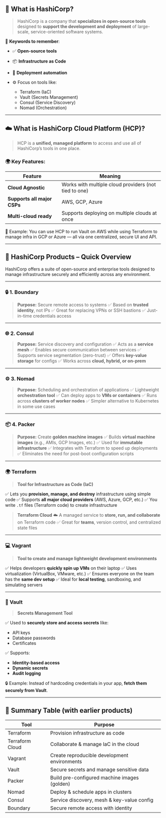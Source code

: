 
## 🏢 **What is HashiCorp?**

> HashiCorp is a company that **specializes in open-source tools** designed to **support the development and deployment** of large-scale, service-oriented software systems.

🔧 **Keywords to remember**:

* ✅ **Open-source tools**
* 📦 **Infrastructure as Code**
* 🚀 **Deployment automation**
* ⚙️ Focus on tools like:

  * Terraform (IaC)
  * Vault (Secrets Management)
  * Consul (Service Discovery)
  * Nomad (Orchestration)

---

## ☁️ **What is HashiCorp Cloud Platform (HCP)?**

> HCP is a **unified, managed platform** to access and use all of HashiCorp’s tools in one place.

### 🌍 Key Features:

| Feature                     | Meaning                                                          |
| --------------------------- | ---------------------------------------------------------------- |
| **Cloud Agnostic**          | Works with multiple cloud providers (not tied to one)            |
| **Supports all major CSPs** | AWS, GCP, Azure                                                  |
| **Multi-cloud ready**       | Supports deploying on multiple clouds at once                    |

📌 Example:
You can use HCP to run Vault on AWS while using Terraform to manage infra in GCP or Azure — all via one centralized, secure UI and API.

---


## 🧰 **HashiCorp Products – Quick Overview**

HashiCorp offers a suite of open-source and enterprise tools designed to manage infrastructure securely and efficiently across any environment.

---

### 🔒 **1. Boundary**

> **Purpose:** Secure remote access to systems
> ✅ Based on **trusted identity**, not IPs
> ✅ Great for replacing VPNs or SSH bastions
> ✅ Just-in-time credentials access

---

### 🌐 **2. Consul**

> **Purpose:** Service discovery and configuration
> ✅ Acts as a **service mesh**
> ✅ Enables secure communication between services
> ✅ Supports service segmentation (zero-trust)
> ✅ Offers **key-value storage** for configs
> ✅ Works across **cloud, hybrid, or on-prem**

---

### ⚙️ **3. Nomad**

> **Purpose:** Scheduling and orchestration of applications
> ✅ Lightweight **orchestration tool**
> ✅ Can deploy apps to **VMs or containers**
> ✅ Runs across **clusters of worker nodes**
> ✅ Simpler alternative to Kubernetes in some use cases

---

### 📦 **4. Packer**

> **Purpose:** Create **golden machine images**
> ✅ Builds **virtual machine images** (e.g., AMIs, GCP Images, etc.)
> ✅ Used for **immutable infrastructure**
> ✅ Integrates with Terraform to speed up deployments
> ✅ Eliminates the need for post-boot configuration scripts

---

### 🌍 **Terraform**

> **Tool for Infrastructure as Code (IaC)**

✅ Lets you **provision, manage, and destroy** infrastructure using simple code
✅ Supports **all major cloud providers** (AWS, Azure, GCP, etc.)
✅ You write `.tf` files (Terraform code) to create infrastructure

> **Terraform Cloud**
> ☁️ A managed service to **store, run, and collaborate** on Terraform code
> ✅ Great for **teams**, version control, and centralized state files

---

### 💻 **Vagrant**

> **Tool to create and manage lightweight development environments**

✅ Helps developers **quickly spin up VMs** on their laptop
✅ Uses virtualization (VirtualBox, VMware, etc.)
✅ Ensures everyone on the team has the **same dev setup**
✅ Ideal for **local testing**, sandboxing, and simulating servers

---

### 🔐 **Vault**

> **Secrets Management Tool**

✅ Used to **securely store and access secrets** like:

* API keys
* Database passwords
* Certificates

✅ Supports:

* **Identity-based access**
* **Dynamic secrets**
* **Audit logging**

🔒 Example: Instead of hardcoding credentials in your app, **fetch them securely from Vault**.

---

## 🧠 Summary Table (with earlier products)

| Tool            | Purpose                                      |
| --------------- | -------------------------------------------- |
| Terraform       | Provision infrastructure as code             |
| Terraform Cloud | Collaborate & manage IaC in the cloud        |
| Vagrant         | Create reproducible development environments |
| Vault           | Secure secrets and manage sensitive data     |
| Packer          | Build pre-configured machine images (golden) |
| Nomad           | Deploy & schedule apps in clusters           |
| Consul          | Service discovery, mesh & key-value config   |
| Boundary        | Secure remote access with identity           |

